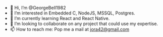 - 👋 Hi, I’m @GeorgeBell1982
- 👀 I’m interested in Embedded C, NodeJS, MSSQL, Postgres.
- 🌱 I’m currently learning React and React Native.
- 💞️ I’m looking to collaborate on any project that could use my expertise.
- 📫 How to reach me: Pop me a mail at jora42@gmail.com

<!---
GeorgeBell1982/GeorgeBell1982 is a ✨ special ✨ repository because its `README.md` (this file) appears on your GitHub profile.
You can click the Preview link to take a look at your changes.
--->

